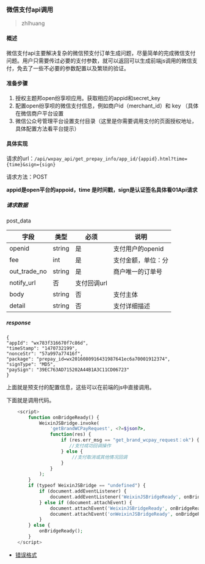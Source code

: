 ### 微信支付api调用

>zhlhuang

#### 概述

微信支付api主要解决复杂的微信预支付订单生成问题，尽量简单的完成微信支付问题。用户只需要传过必要的支付参数，就可以返回可以生成前端js调用的微信支付，免去了一些不必要的参数配置以及繁琐的验证。


#### 准备步骤

1. 授权主题邦open纷享呗应用。获取相应的appid和secret_key
2. 配置open纷享呗的微信支付信息，例如商户id（merchant_id）和 key （具体在微信商户平台设置
3. 微信公众号管理平台设置支付目录（这里是你需要调用支付的页面授权地址，具体配置方法看平台提示）

#### 具体实现

请求的url：`/api/wxpay_api/get_prepay_info/app_id/{appid}.html?time={time}&sign={sign}`

请求方法：POST

**appid是open平台的appoid，time 是时间戳，sign是认证签名具体看01Api请求**

##### 请求数据

post_data

字段 | 类型|必须|说明
---|---|---|---
openid| string |是|支付用户的openid
fee| int|是|	支付金额，单位：分
out_trade_no|string|是|商户唯一的订单号
notify_url|否|支付回调url
body|string|否|支付主体
detail|string|否|支付详细描述


##### response

```
{
"appId": "wx783f316670f7c86d", 
"timeStamp": "1470732199", 
"nonceStr": "57a997a77416f", 
"package": "prepay_id=wx2016080916431987641ec6a70001912374", 
"signType": "MD5",
"paySign": "39EC763AD715202A44B1A3C11CD06723" 
}
```
上面就是预支付的配置信息，这些可以在前端的js中直接调用。


下面就是调用代码。
```php
    <script>
        function onBridgeReady() {
            WeixinJSBridge.invoke(
                'getBrandWCPayRequest', <?=$json?>,
                function(res) {
                    if (res.err_msg == "get_brand_wcpay_request：ok") {
                       //支付成功回调操作
                    } else {
                        //支付取消或其他情况回调
                    }
                }
            );
        }
        if (typeof WeixinJSBridge == "undefined") {
            if (document.addEventListener) {
                document.addEventListener('WeixinJSBridgeReady', onBridgeReady, false);
            } else if (document.attachEvent) {
                document.attachEvent('WeixinJSBridgeReady', onBridgeReady);
                document.attachEvent('onWeixinJSBridgeReady', onBridgeReady);
            }
        } else {
            onBridgeReady();
        }
    </script>


```

* [错误格式](/Api/01Api错误返回.html)